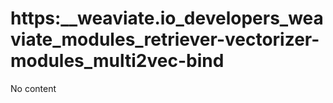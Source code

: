 # https:__weaviate.io_developers_weaviate_modules_retriever-vectorizer-modules_multi2vec-bind
No content